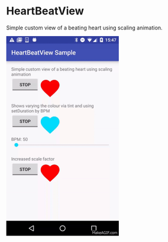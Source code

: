 HeartBeatView
=============

Simple custom view of a beating heart using scaling animation.

<img width="300" src="./docs/sample_screen_recording.gif" />
